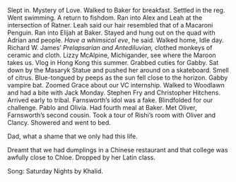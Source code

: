 Slept in. Mystery of Love. Walked to Baker for breakfast. Settled in the reg. Went swimming. A return to fishdom. Ran into Alex and Leah at the intersection of Ratner. Leah said our hair resembled that of a Macaroni Penguin. Ran into Elijah at Baker. Stayed and hung out on the quad with Adrian and people. *Have a whimsical eve*, he said. Walked home, Idle day. Richard W. James’ *Prelapsarian and Antediluvian,* clothed monkeys of ceramic and cloth. Lizzy McAlpine, Michigander, see where the Maroon takes us. Vlog in Hong Kong this summer. Grabbed cuties for Gabby. Sat down by the Masaryk Statue and pushed her around on a skateboard. Smell of citrus. Blue-tongued by peeps as the sun fell close to the horizon. Gabby vampire bat. Zoomed Grace about our VC internship. Walked to Woodlawn and had a bite with Jack Monday. Stephen Fry and Christopher Hitchens. Arrived early to tribal. Farnsworth’s idol was a fake. Blindfolded for our challenge. Pablo and Olivia. Had fourth meal at Baker. Met Oliver, Farnsworth’s second cousin. Took a tour of Rishi’s room with Oliver and Clancy. Showered and went to bed.  

Dad, what a shame that we only had this life. 

Dreamt that we had dumplings in a Chinese restaurant and that college was awfully close to Chloe. Dropped by her Latin class. 

Song: Saturday Nights by Khalid.
